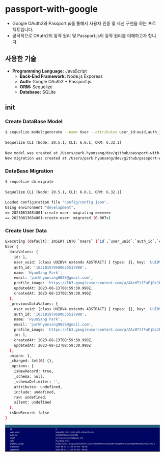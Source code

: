# passport-with-google
- Google OAuth2와 Passport.js를 통해서 사용자 인증 및 세션 구현을 하는 프로젝트입니다.
- 궁극적으로 OAuth2의 동작 원리 및 Passport.js의 동작 원리를 이해하고자 합니다.  

## 사용한 기술
- **Programming Language:** JavaScript
    - **Back-End Framework:** Node.js Exporess
    - **Auth:** Google OAuth2 + Passport.js
    - **ORM:** Sequelize
    - **Database:** SQLite

## init
### Create DataBase Model
```bash
$ sequelize model:generate --name User --attributes user_id:uuid,auth_id:string,email:string,name:string,profile_image:string

Sequelize CLI [Node: 20.5.1, CLI: 6.6.1, ORM: 6.32.1]

New model was created at /Users/park.hyunsang/dev/github/passport-with-google/models/user.js .
New migration was created at /Users/park.hyunsang/dev/github/passport-with-google/migrations/20230813084801-create-user.js 
```

### DataBase Migration
```bash
$ sequelize db:migrate

Sequelize CLI [Node: 20.5.1, CLI: 6.6.1, ORM: 6.32.1]

Loaded configuration file "config/config.json".
Using environment "development".
== 20230813084801-create-user: migrating =======
== 20230813084801-create-user: migrated (0.007s)
```

### Create User Data
```bash
Executing (default): INSERT INTO `Users` (`id`,`user_uuid`,`auth_id`,`email`,`name`,`profile_image`,`createdAt`,`updatedAt`) VALUES (NULL,$1,$2,$3,$4,$5,$6,$7);
User {
  dataValues: {
    id: 1,
    user_uuid: [class UUIDV4 extends ABSTRACT] { types: {}, key: 'UUIDV4' },
    auth_id: '103181970680635517988',
    name: 'HyunSang Park',
    email: 'parkhyunsang0625@gmail.com',
    profile_image: 'https://lh3.googleusercontent.com/a/AAcHTtfFuFjDc1UnUdPFYGJ6Ef8YhvkJiOFhq5tFWYJwVKc3YOCp=s96-c',
    updatedAt: 2023-08-13T08:59:30.990Z,
    createdAt: 2023-08-13T08:59:30.990Z
  },
  _previousDataValues: {
    user_uuid: [class UUIDV4 extends ABSTRACT] { types: {}, key: 'UUIDV4' },
    auth_id: '103181970680635517988',
    name: 'HyunSang Park',
    email: 'parkhyunsang0625@gmail.com',
    profile_image: 'https://lh3.googleusercontent.com/a/AAcHTtfFuFjDc1UnUdPFYGJ6Ef8YhvkJiOFhq5tFWYJwVKc3YOCp=s96-c',
    id: 1,
    createdAt: 2023-08-13T08:59:30.990Z,
    updatedAt: 2023-08-13T08:59:30.990Z
  },
  uniqno: 1,
  _changed: Set(0) {},
  _options: {
    isNewRecord: true,
    _schema: null,
    _schemaDelimiter: '',
    attributes: undefined,
    include: undefined,
    raw: undefined,
    silent: undefined
  },
  isNewRecord: false
}
```

![DataBase Result](./images/db-result.png)